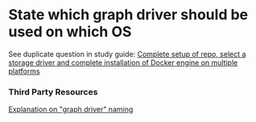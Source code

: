 # State which graph driver should be used on which OS

See duplicate question in study guide: [Complete setup of repo, select a storage driver and complete installation of Docker engine on multiple platforms](./Domain_3_Installation_and_Configuration/Complete_setup_of_repo_select_a_storage_driver_and_complete_installation_of_Docker_engine_on_multiple_platforms.md)

### Third Party Resources
[Explanation on "graph driver" naming](https://blog.mobyproject.org/where-are-containerds-graph-drivers-145fc9b7255)